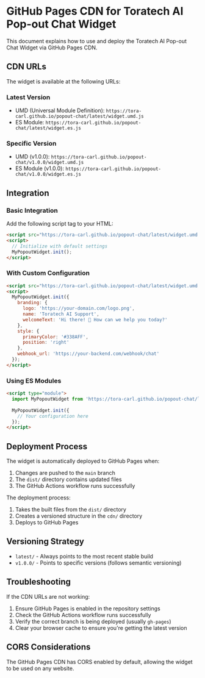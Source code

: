 # GitHub Pages CDN for Toratech AI Pop-out Chat Widget

This document explains how to use and deploy the Toratech AI Pop-out Chat Widget via GitHub Pages CDN.

## CDN URLs

The widget is available at the following URLs:

### Latest Version
- UMD (Universal Module Definition): `https://tora-carl.github.io/popout-chat/latest/widget.umd.js`
- ES Module: `https://tora-carl.github.io/popout-chat/latest/widget.es.js`

### Specific Version
- UMD (v1.0.0): `https://tora-carl.github.io/popout-chat/v1.0.0/widget.umd.js`
- ES Module (v1.0.0): `https://tora-carl.github.io/popout-chat/v1.0.0/widget.es.js`

## Integration

### Basic Integration

Add the following script tag to your HTML:

```html
<script src="https://tora-carl.github.io/popout-chat/latest/widget.umd.js"></script>
<script>
  // Initialize with default settings
  MyPopoutWidget.init();
</script>
```

### With Custom Configuration

```html
<script src="https://tora-carl.github.io/popout-chat/latest/widget.umd.js"></script>
<script>
  MyPopoutWidget.init({
    branding: {
      logo: 'https://your-domain.com/logo.png',
      name: 'Toratech AI Support',
      welcomeText: 'Hi there! 👋 How can we help you today?'
    },
    style: {
      primaryColor: '#338AFF',
      position: 'right'
    },
    webhook_url: 'https://your-backend.com/webhook/chat'
  });
</script>
```

### Using ES Modules

```html
<script type="module">
  import MyPopoutWidget from 'https://tora-carl.github.io/popout-chat/latest/widget.es.js';
  
  MyPopoutWidget.init({
    // Your configuration here
  });
</script>
```

## Deployment Process

The widget is automatically deployed to GitHub Pages when:

1. Changes are pushed to the `main` branch
2. The `dist/` directory contains updated files
3. The GitHub Actions workflow runs successfully

The deployment process:
1. Takes the built files from the `dist/` directory
2. Creates a versioned structure in the `cdn/` directory
3. Deploys to GitHub Pages

## Versioning Strategy

- `latest/` - Always points to the most recent stable build
- `v1.0.0/` - Points to specific versions (follows semantic versioning)

## Troubleshooting

If the CDN URLs are not working:

1. Ensure GitHub Pages is enabled in the repository settings
2. Check the GitHub Actions workflow runs successfully
3. Verify the correct branch is being deployed (usually `gh-pages`)
4. Clear your browser cache to ensure you're getting the latest version

## CORS Considerations

The GitHub Pages CDN has CORS enabled by default, allowing the widget to be used on any website.

